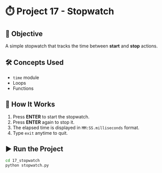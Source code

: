 # ⏱️ Project 17 - Stopwatch

## 📌 Objective
A simple stopwatch that tracks the time between **start** and **stop** actions.

## 🛠️ Concepts Used
- `time` module
- Loops
- Functions

## 🚀 How It Works
1. Press **ENTER** to start the stopwatch.
2. Press **ENTER** again to stop it.
3. The elapsed time is displayed in `MM:SS.milliseconds` format.
4. Type `exit` anytime to quit.

## ▶️ Run the Project
```bash
cd 17_stopwatch
python stopwatch.py

